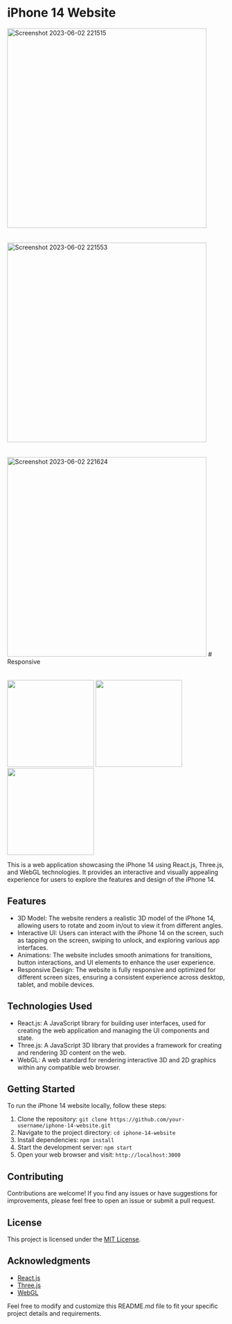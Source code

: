 

# iPhone 14 Website

<img width="460" alt="Screenshot 2023-06-02 221515" src="https://github.com/grouciyacine/iphone14/assets/107037694/e073ffca-e495-4df1-8468-0a00c0baa398">
<br/>
<br/>
<br/>
<img width="460" alt="Screenshot 2023-06-02 221553" src="https://github.com/grouciyacine/iphone14/assets/107037694/ad23ba91-46ec-44c2-acff-2648794920ec">
<br/>
<br/>
<br/>
<img width="460" alt="Screenshot 2023-06-02 221624" src="https://github.com/grouciyacine/iphone14/assets/107037694/c7d7cd61-94f9-403a-bf1f-db897bb2ee88">
# Responsive
<br/>
<br/><br/>
<img width="200" alt="" src="https://github.com/grouciyacine/iphone14/assets/107037694/02ece9f8-2295-4a63-bc43-974eefc97016"/>
<img width="200" alt="" src="https://github.com/grouciyacine/iphone14/assets/107037694/dab76917-e2e5-4315-9760-444585211c5f"/>
<img width="200" alt="" src="https://github.com/grouciyacine/iphone14/assets/107037694/a10dcaed-666e-4ded-a2c8-9aca72289e57"/>



This is a web application showcasing the iPhone 14 using React.js, Three.js, and WebGL technologies. It provides an interactive and visually appealing experience for users to explore the features and design of the iPhone 14.

## Features

- 3D Model: The website renders a realistic 3D model of the iPhone 14, allowing users to rotate and zoom in/out to view it from different angles.
- Interactive UI: Users can interact with the iPhone 14 on the screen, such as tapping on the screen, swiping to unlock, and exploring various app interfaces.
- Animations: The website includes smooth animations for transitions, button interactions, and UI elements to enhance the user experience.
- Responsive Design: The website is fully responsive and optimized for different screen sizes, ensuring a consistent experience across desktop, tablet, and mobile devices.

## Technologies Used

- React.js: A JavaScript library for building user interfaces, used for creating the web application and managing the UI components and state.
- Three.js: A JavaScript 3D library that provides a framework for creating and rendering 3D content on the web.
- WebGL: A web standard for rendering interactive 3D and 2D graphics within any compatible web browser.

## Getting Started

To run the iPhone 14 website locally, follow these steps:

1. Clone the repository: `git clone https://github.com/your-username/iphone-14-website.git`
2. Navigate to the project directory: `cd iphone-14-website`
3. Install dependencies: `npm install`
4. Start the development server: `npm start`
5. Open your web browser and visit: `http://localhost:3000`

## Contributing

Contributions are welcome! If you find any issues or have suggestions for improvements, please feel free to open an issue or submit a pull request.

## License

This project is licensed under the [MIT License](LICENSE).

## Acknowledgments

- [React.js](https://reactjs.org)
- [Three.js](https://threejs.org)
- [WebGL](https://www.khronos.org/webgl)

Feel free to modify and customize this README.md file to fit your specific project details and requirements.
